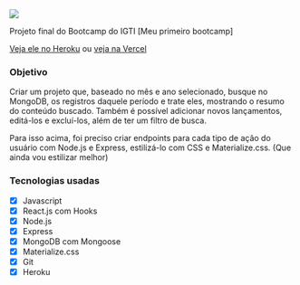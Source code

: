 <img src="app/client/public/imgReadme.png" >

Projeto final do Bootcamp do IGTI [Meu primeiro bootcamp]

<a href="https://pedropaulodf-desafio-final.herokuapp.com/" target="_blank">Veja ele no Heroku</a>
ou [veja na Vercel](https://igti-fullstack-projeto-final-react.vercel.app/)

### Objetivo
Criar um projeto que, baseado no mês e ano selecionado, busque no MongoDB, os registros daquele período e trate eles, mostrando o resumo do conteúdo buscado. Também é possível adicionar novos lançamentos, editá-los e excluí-los, além de ter um filtro de busca. 

Para isso acima, foi preciso criar endpoints para cada tipo de ação do usuário com Node.js e Express, estilizá-lo com CSS e Materialize.css. (Que ainda vou estilizar melhor)

### Tecnologias usadas
- [x] Javascript
- [x] React.js com Hooks
- [x] Node.js
- [x] Express
- [x] MongoDB com Mongoose
- [x] Materialize.css
- [x] Git
- [x] Heroku
